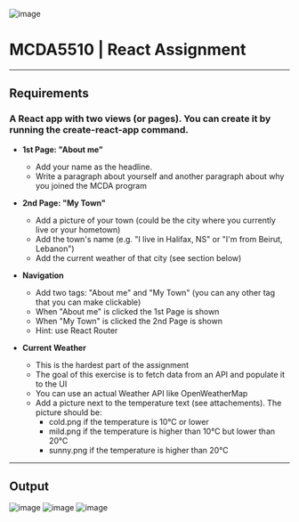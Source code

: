 ![image](https://github.com/A00474445/A00474445_MCDA5510/assets/144371607/654b35a6-661c-456b-8933-2552bdfa4c68)




# MCDA5510 | React Assignment
------------------------------------------------------------------------------------------
## Requirements

### A React app with two views (or pages). You can create it by running the create-react-app command.

- **1st Page: "About me"**
    - Add your name as the headline.
    - Write a paragraph about yourself and another paragraph about why you joined the MCDA program

- **2nd Page: "My Town"**
    - Add a picture of your town (could be the city where you currently live or your hometown)
    - Add the town's name (e.g. "I live in Halifax, NS" or "I'm from Beirut, Lebanon") 
    - Add the current weather of that city (see section below)

- **Navigation**
    - Add two <a> tags: "About me" and "My Town" (you can any other tag that you can make clickable)
    - When "About me" is clicked the 1st Page is shown
    - When "My Town" is clicked the 2nd Page is shown
    - Hint: use React Router

- **Current Weather**
  - This is the hardest part of the assignment
  - The goal of this exercise is to fetch data from an API and populate it to the UI
  - You can use an actual Weather API like OpenWeatherMap 
  - Add a picture next to the temperature text (see attachements). The picture should be:    
      - cold.png if the temperature is 10°C or lower
      - mild.png if the temperature is higher than 10°C  but lower than 20°C
      - sunny.png if the temperature is higher than 20°C

------------------------------------------------------------------------------------------

## Output
![image](https://github.com/A00474445/React-Assignment/assets/144371607/111124f2-0e36-4369-ab15-fb691fdcab9c)
![image](https://github.com/A00474445/React-Assignment/assets/144371607/4f5db6d3-27da-4fbd-bdbb-79ced1bcee00)
![image](https://github.com/A00474445/React-Assignment/assets/144371607/a2225d56-f4ea-41f3-b1f8-23f813185784)






